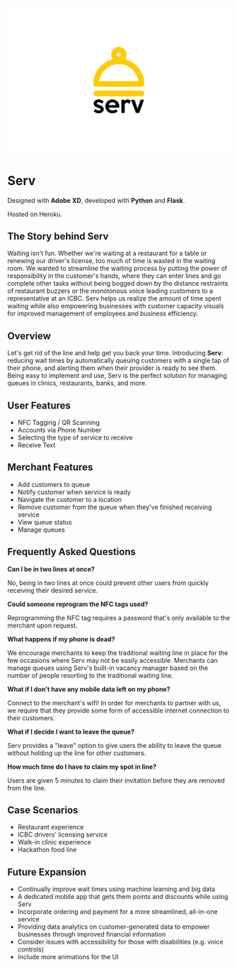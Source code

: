 ![Logo](https://github.com/FrankWhoee/Serv/raw/master/assets/img/thumbnail.png)
# Serv 

Designed with **Adobe XD**, developed with **Python** and **Flask**.

Hosted on Heroku.

## The Story behind Serv

Waiting isn't fun. Whether we're waiting at a restaurant for a table or renewing our driver's license, too much of time is wasted in the waiting room. We wanted to streamline the waiting process by putting the power of responsibility in the customer's hands, where they can enter lines and go complete other tasks without being bogged down by the distance restraints of restaurant buzzers or the monotonous voice leading customers to a representative at an ICBC. Serv helps us realize the amount of time spent waiting while also empowering businesses with customer capacity visuals for improved management of employees and business efficiency.

## Overview
Let's get rid of the line and help get you back your time. Introducing **Serv**: reducing wait times by automatically queuing customers with a single tap of their phone, and alerting them when their provider is ready to see them. Being easy to implement and use, Serv is the perfect solution for managing queues in clinics, restaurants, banks, and more.

## User Features
- NFC Tagging / QR Scanning
- Accounts via Phone Number
- Selecting the type of service to receive
- Receive Text

## Merchant Features
- Add customers to queue
- Notify customer when service is ready
- Navigate the customer to a location
- Remove customer from the queue when they've finished receiving service
- View queue status
- Manage queues

## Frequently Asked Questions
**Can I be in two lines at once?**

No, being in two lines at once could prevent other users from quickly receiving their desired service.

**Could someone reprogram the NFC tags used?**

Reprogramming the NFC tag requires a password that's only available to the merchant upon request.

**What happens if my phone is dead?**

We encourage merchants to keep the traditional waiting line in place for the few occasions where Serv may not be easily accessible. Merchants can manage queues using Serv's built-in vacancy manager based on the number of people resorting to the traditional waiting line.

**What if I don't have any mobile data left on my phone?**

Connect to the merchant's wifi! In order for merchants to partner with us, we require that they provide some form of accessible internet connection to their customers.

**What if I decide I want to leave the queue?**

Serv provides a "leave" option to give users the ability to leave the queue without holding up the line for other customers.

**How much time do I have to claim my spot in line?**

Users are given 5 minutes to claim their invitation before they are removed from the line.

## Case Scenarios
- Restaurant experience
- ICBC drivers' licensing service
- Walk-in clinic experience
- Hackathon food line

## Future Expansion
 - Continually improve wait times using machine learning and big data
 - A dedicated mobile app that gets them points and discounts while using Serv
 - Incorporate ordering and payment for a more streamlined, all-in-one service
 - Providing data analytics on customer-generated data to empower businesses through improved financial information
 - Consider issues with accessibility for those with disabilities (e.g. voice controls)
 - Include more animations for the UI
